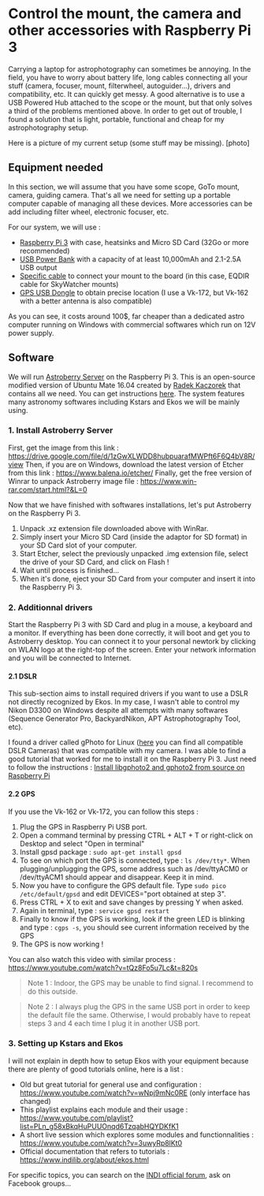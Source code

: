 # Control the mount, the camera and other accessories with Raspberry Pi 3

Carrying a laptop for astrophotography can sometimes be annoying. In the field, you have to worry about battery life, long cables connecting all your stuff (camera, focuser, mount, filterwheel, autoguider...), drivers and compatibility, etc. It can quickly get messy. A good alternative is to use a USB Powered Hub attached to the scope or the mount, but that only solves a third of the problems mentioned above. In order to get out of trouble, I found a solution that is light, portable, functional and cheap for my astrophotography setup.

Here is a picture of my current setup (some stuff may be missing).
[photo]

## Equipment needed

In this section, we will assume that you have some scope, GoTo mount, camera, guiding camera. That's all we need for setting up a portable computer capable of managing all these devices. More accessories can be add including filter wheel, electronic focuser, etc.

For our system, we will use :

- [Raspberry Pi 3](https://www.amazon.com/s?k=raspberry+pi+3&ref=nb_sb_noss_1:// "Raspberry Pi 3") with case, heatsinks and Micro SD Card (32Go or more recommended)
- [USB Power Bank](https://www.amazon.com/s?k=power+bank&ref=nb_sb_noss_2 "USB Power Bank") with a capacity of at least 10,000mAh and 2.1-2.5A USB output
- [Specific cable](https://www.firstlightoptics.com/sky-watcher-mount-accessories/lynx-astro-ftdi-eqdir-usb-adapter-for-sky-watcher-eq5-pro-heq5-syntrek-pro-az-eq5-gt-az-eq6-gt-and-eq8-mounts.html "Specific cable") to connect your mount to the board (in this case, EQDIR cable for SkyWatcher mounts)
- [GPS USB Dongle](https://www.amazon.com/s?k=vk-172&ref=nb_sb_noss_1 "GPS USB Dongle") to obtain precise location (I use a Vk-172, but Vk-162 with a better antenna is also compatible)

As you can see, it costs around 100\$, far cheaper than a dedicated astro computer running on Windows with commercial softwares which run on 12V power supply.

## Software

We will run [Astroberry Server](https://github.com/rkaczorek/astroberry-server "Astroberry Server") on the Raspberry Pi 3. This is an open-source modified version of Ubuntu Mate 16.04 created by [Radek Kaczorek](https://github.com/rkaczorek "Radek Kaczorek") that contains all we need.
You can get instructions [here](https://github.com/rkaczorek/astroberry-server#how-to-use-it "here").
The system features many astronomy softwares including Kstars and Ekos we will be mainly using.

### 1. Install Astroberry Server

First, get the image from this link : https://drive.google.com/file/d/1zGwXLWDD8hubpuarafMWPft6F6Q4bV8R/view
Then, if you are on Windows, download the latest version of Etcher from this link : https://www.balena.io/etcher/
Finally, get the free version of Winrar to unpack Astroberry image file : https://www.win-rar.com/start.html?&L=0

Now that we have finished with softwares installations, let's put Astroberry on the Raspberry Pi 3.

1. Unpack .xz extension file downloaded above with WinRar.
2. Simply insert your Micro SD Card (inside the adaptor for SD format) in your SD Card slot of your computer.
3. Start Etcher, select the previously unpacked .img extension file, select the drive of your SD Card, and click on Flash !
4. Wait until process is finished...
5. When it's done, eject your SD Card from your computer and insert it into the Raspberry Pi 3.

### 2. Additionnal drivers

Start the Raspberry Pi 3 with SD Card and plug in a mouse, a keyboard and a monitor.
If everything has been done correctly, it will boot and get you to Astroberry desktop.
You can connect it to your personal newtork by clicking on WLAN logo at the right-top of the screen. Enter your network information and you will be connected to Internet.

#### 2.1 DSLR

This sub-section aims to install required drivers if you want to use a DSLR not directly recognized by Ekos. In my case, I wasn't able to control my Nikon D3300 on Windows despite all attempts with many softwares (Sequence Generator Pro, BackyardNikon, APT Astrophotography Tool, etc).

I found a driver called gPhoto for Linux ([here](http://www.gphoto.org/proj/libgphoto2/support.php "here") you can find all compatible DSLR Cameras) that was compatible with my camera. I was able to find a good tutorial that worked for me to install it on the Raspberry Pi 3.
Just need to follow the instructions : [Install libgphoto2 and gphoto2 from source on Raspberry Pi](https://hyfrmn.wordpress.com/2015/02/03/install-libgphoto2-and-gphoto2-from-source-on-raspberry-pi/ "Install libgphoto2 and gphoto2 from source on Raspberry Pi")

#### 2.2 GPS

If you use the Vk-162 or Vk-172, you can follow this steps :

1. Plug the GPS in Raspberry Pi USB port.
2. Open a command terminal by pressing CTRL + ALT + T or right-click on Desktop and select "Open in terminal"
3. Install gpsd package : `sudo apt-get install gpsd`
4. To see on which port the GPS is connected, type : `ls /dev/tty*`. When plugging/unplugging the GPS, some address such as /dev/ttyACM0 or /dev/ttyACM1 should appear and disappear. Keep it in mind.
5. Now you have to configure the GPS default file. Type `sudo pico /etc/default/gpsd` and edit DEVICES="port obtained at step 3".
6. Press CTRL + X to exit and save changes by pressing Y when asked.
7. Again in terminal, type : `service gpsd restart`
8. Finally to know if the GPS is working, look if the green LED is blinking and type : `cgps -s`, you should see current information received by the GPS
9. The GPS is now working !

You can also watch this video with similar process : https://www.youtube.com/watch?v=tQz8Fo5u7Lc&t=820s

> Note 1 : Indoor, the GPS may be unable to find signal. I recommend to do this outside.

> Note 2 : I always plug the GPS in the same USB port in order to keep the default file the same. Otherwise, I would probably have to repeat steps 3 and 4 each time I plug it in another USB port.

### 3. Setting up Kstars and Ekos

I will not explain in depth how to setup Ekos with your equipment because there are plenty of good tutorials online, here is a list :

- Old but great tutorial for general use and configuration : https://www.youtube.com/watch?v=wNpj9mNc0RE (only interface has changed)
- This playlist explains each module and their usage : https://www.youtube.com/playlist?list=PLn_g58xBkqHuPUUOnqd6TzqabHQYDKfK1
- A short live session which explores some modules and functionnalities : https://www.youtube.com/watch?v=3uwyRp8lKt0
- Official documentation that refers to tutorials : https://www.indilib.org/about/ekos.html

For specific topics, you can search on the [INDI official forum](https://www.indilib.org/forum.html "INDI official forum"), ask on Facebook groups...
